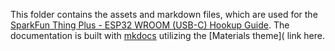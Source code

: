 This folder contains the assets and markdown files, which are used for the [SparkFun Thing Plus - ESP32 WROOM (USB-C) Hookup Guide](https://sparkfun.github.io/SparkFun_Thing_Plus_ESP32_WROOM_C/). The documentation is built with [mkdocs](https://www.mkdocs.org/) utilizing the [Materials theme]( link here.

